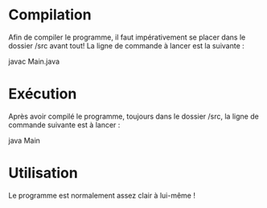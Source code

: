 # Compilation

Afin de compiler le programme, il faut impérativement se placer dans le dossier /src avant tout! La ligne de commande à lancer est la suivante :

javac Main.java

# Exécution

Après avoir compilé le programme, toujours dans le dossier /src, la ligne de commande suivante est à lancer :

java Main

# Utilisation

Le programme est normalement assez clair à lui-même !